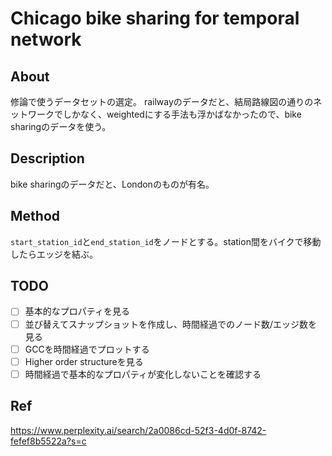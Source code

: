 # Chicago bike sharing for temporal network
## About
修論で使うデータセットの選定。
railwayのデータだと、結局路線図の通りのネットワークでしかなく、weightedにする手法も浮かばなかったので、bike sharingのデータを使う。 
## Description
bike sharingのデータだと、Londonのものが有名。


## Method
`start_station_id`と`end_station_id`をノードとする。station間をバイクで移動したらエッジを結ぶ。
## TODO
- [ ] 基本的なプロパティを見る
- [ ] 並び替えてスナップショットを作成し、時間経過でのノード数/エッジ数を見る
- [ ] GCCを時間経過でプロットする
- [ ] Higher order structureを見る   
- [ ] 時間経過で基本的なプロパティが変化しないことを確認する
## Ref
https://www.perplexity.ai/search/2a0086cd-52f3-4d0f-8742-fefef8b5522a?s=c
